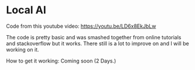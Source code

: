 # Local AI

Code from this youtube video: https://youtu.be/LD6x8EkJbLw

The code is pretty basic and was smashed together from online tutorials and stackoverflow but it works.
There still is a lot to improve on and I will be working on it.

How to get it working:
Coming soon (2 Days.)
